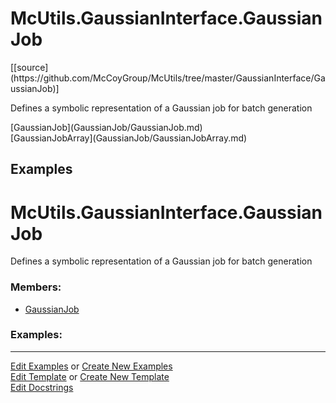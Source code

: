 # <a id="McUtils.GaussianInterface.GaussianJob">McUtils.GaussianInterface.GaussianJob</a> 
<div class="docs-source-link" markdown="1">
[[source](https://github.com/McCoyGroup/McUtils/tree/master/GaussianInterface/GaussianJob)]
</div>
    
Defines a symbolic representation of a Gaussian job for batch generation

<div class="container alert alert-secondary bg-light">
  <div class="row">
   <div class="col" markdown="1">
[GaussianJob](GaussianJob/GaussianJob.md)   
</div>
   <div class="col" markdown="1">
[GaussianJobArray](GaussianJob/GaussianJobArray.md)   
</div>
</div>
</div>

## Examples
# <a id="McUtils.GaussianInterface.GaussianJob">McUtils.GaussianInterface.GaussianJob</a>
    
Defines a symbolic representation of a Gaussian job for batch generation

### Members:

  - [GaussianJob](GaussianJob/GaussianJob.md)

### Examples:





___

[Edit Examples](https://github.com/McCoyGroup/McUtils/edit/master/ci/examples/McUtils/GaussianInterface/GaussianJob.md) or 
[Create New Examples](https://github.com/McCoyGroup/McUtils/new/master/?filename=ci/examples/McUtils/GaussianInterface/GaussianJob.md) <br/>
[Edit Template](https://github.com/McCoyGroup/McUtils/edit/master/ci/docs/McUtils/GaussianInterface/GaussianJob.md) or 
[Create New Template](https://github.com/McCoyGroup/McUtils/new/master/?filename=ci/docs/templates/McUtils/GaussianInterface/GaussianJob.md) <br/>
[Edit Docstrings](https://github.com/McCoyGroup/McUtils/edit/master/GaussianInterface/GaussianJob/__init__.py?message=Update%20Docs)